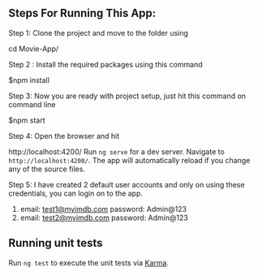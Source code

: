 ## Steps For Running This App:

Step 1: Clone the project and move to the folder using

cd Movie-App/

Step 2 : Install the required packages using this command

$npm install

Step 3: Now you are ready with project setup, just hit this command on command line

$npm start

Step 4: Open the browser and hit

http://localhost:4200/
Run `ng serve` for a dev server. Navigate to `http://localhost:4200/`. The app will automatically reload if you change any of the source files.

Step 5: I have created 2 default user accounts and only on using these credentials, you can login on to the app.

 1. email: test1@myimdb.com                 password: Admin@123 
 2. email: test2@myimdb.com                 password: Admin@123

## Running unit tests

Run `ng test` to execute the unit tests via [Karma](https://karma-runner.github.io).


